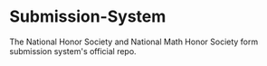 # Submission-System
The National Honor Society and National Math Honor Society form submission system's official repo.
